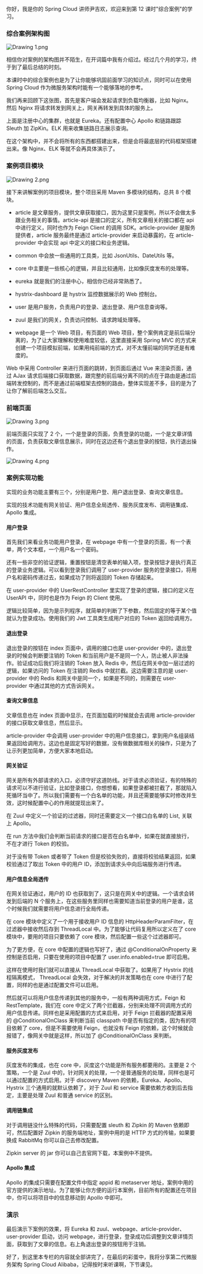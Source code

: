 你好，我是你的 Spring Cloud 讲师尹吉欢，欢迎来到第 12 课时"综合案例"的学习。

### 综合案例架构图

![Drawing 1.png](https://s0.lgstatic.com/i/image6/M00/27/50/Cgp9HWBcIOuACRh7AADDrLDk4gs631.png)

相信你对案例的架构图并不陌生，在开词篇中我有介绍过。经过几个月的学习，终于到了最后总结的时刻。

本课时中的综合案例也是为了让你能够巩固前面学习的知识点，同时可以在使用 Spring Cloud 作为微服务架构时能有一个能够落地的参考。

我们再来回顾下这张图，首先是客户端会发起请求到负载均衡器，比如 Nginx。然后 Nginx 将请求转发到网关上，网关再转发到具体的服务上。

上面是注册中心的集群，也就是 Eureka。还有配置中心 Apollo 和链路跟踪 Sleuth 加 ZipKin。ELK 用来收集链路日志展示查询。

在这个架构中，并不会将所有的东西都搭建出来，但是会将最底层的代码框架搭建出来。像 Nginx、ELK 等就不会再具体演示了。

### 案例项目模块

![Drawing 2.png](https://s0.lgstatic.com/i/image6/M01/27/51/Cgp9HWBcIPaAYc_qAABYROhyDiA390.png)

接下来讲解案例的项目模块，整个项目采用 Maven 多模块的结构，总共 8 个模块。

* article 是文章服务，提供文章获取接口，因为这里只是案例，所以不会做太多跟业务相关的事情。article-api 是接口的定义，所有文章相关的接口都在 api 中进行定义，同时也作为 Feign Client 的调用 SDK。article-provider 是服务提供者，article 服务最终是通过 article-provider 来启动暴露的，在 article-provider 中会实现 api 中定义的接口和业务逻辑。

* common 中会放一些通用的工具类，比如 JsonUtils、DateUtils 等。

* core 中主要是一些核心的逻辑，并且比较通用，比如像灰度发布的处理等。

* eureka 就是我们的注册中心，相信你已经非常熟悉了。

* hystrix-dashboard 是 hystrix 监控数据展示的 Web 控制台。

* user 是用户服务，负责用户的登录、退出登录、用户信息查询等。

* zuul 是我们的网关，负责访问控制、请求跨域处理等。

* webpage 是一个 Web 项目，有页面的 Web 项目，整个案例肯定是前后端分离的，为了让大家理解和使用难度较低，这里直接采用 Spring MVC 的方式来创建一个项目模拟前端，如果用纯前端的方式，对不太懂前端的同学还是有难度的。

Web 中采用 Controller 来进行页面的跳转，到页面后通过 Vue 来渲染页面，通过 AJax 请求后端接口获取数据，跟完整的前后端分离不同的点在于路由是通过后端转发控制的，而不是通过前端框架去控制的路由，整体实现差不多，目的是为了让你了解前后端怎么交互。

### 前端页面

![Drawing 3.png](https://s0.lgstatic.com/i/image6/M01/27/4E/CioPOWBcIQWAAit7AABjdZD-Hs4729.png)

前端页面只实现了 2 个，一个是登录的页面，负责登录的功能，一个是文章详情的页面，负责获取文章信息展示，同时在这边还有个退出登录的按钮，执行退出操作。

![Drawing 4.png](https://s0.lgstatic.com/i/image6/M01/27/4E/CioPOWBcIQyAJveUAACBu7riNqg956.png)

### 案例实现功能

实现的业务功能主要有三个，分别是用户登、用户退出登录、查询文章信息。

实现的技术功能有网关验证、用户信息全局透传、服务灰度发布、调用链集成、Apollo 集成。

#### 用户登录

首先我们来看业务功能用户登录，在 webpage 中有一个登录的页面，有一个表单，两个文本框，一个用户名一个密码。

还有一些非空的验证逻辑，重置按钮是清空表单的输入项，登录按钮才是执行真正的登录业务逻辑。可以看到登录我们调用了 user-provider 服务的登录接口，将用户名和密码传递过去，如果成功了则将返回的 Token 存储起来。

在 user-provider 中的 UserRestController 里实现了登录的逻辑，接口的定义在 UserAPI 中，同时也是作为 Feign 的 Client 使用。

逻辑比较简单，因为是示列程序，就简单的判断了下参数，然后固定的等于某个值就认为登录成功。使用我们的 Jwt 工具类生成用户对应的 Token 返回给调用方。

#### 退出登录

退出登录的按钮在 index 页面中，调用的接口也是 user-provider 中的，退出登录的时候会判断要注销的 Token 和当前用户是不是同一个人，防止被人非法操作。验证成功后我们将注销的 Token 放入 Redis 中，然后在网关中加一层过滤的逻辑，如果访问的 Token 在注销的 Redis 中就拦截。这边需要注意的是 user-provider 中的 Redis 和网关中是同一个，如果是不同的，则需要在 user-provider 中通过其他的方式告诉网关。

#### 查询文章信息

文章信息也在 index 页面中显示，在页面加载的时候就会去调用 article-provider 的接口获取文章信息，然后显示。

article-provider 中会调用 user-provider 中的用户信息接口，拿到用户名组装结果返回给调用方。这边也是固定写好的数据，没有做数据库相关的操作，只是为了让示列更加简单，方便大家本地启动。

#### 网关验证

网关是所有外部请求的入口，必须守好这道防线。对于请求必须验证，有的特殊的请求可以不进行验证，比如登录接口，你想想看，如果登录都被拦截了，那就陷入死循环当中了。所以我们需要有一个白名单的功能，并且还需要能够实时修改并生效，这时候配置中心的作用就提现出来了。

在 Zuul 中定义一个验证的过滤器，同时还需要定义一个接口白名单的 List, 关联上 Apollo。

在 run 方法中我们会判断当前请求的接口是否在白名单中，如果在就直接放行，不在才进行 Token 的校验。

对于没有带 Token 或者带了 Token 但是校验失败的，直接将校验结果返回，如果校验通过了取出 Token 中的用户 ID，添加到请求头中向后端服务进行传递。

#### 用户信息全局透传

在网关验证通过，用户的 ID 也获取到了，这只是在网关中的逻辑。一个请求会转发到后端的 N 个服务上，在这些服务里同样也需要知道当前登录的用户是谁，这个时候我们就需要将用户信息进行全局传递。

在 core 模块中定义了一个用于接收用户 ID 信息的 HttpHeaderParamFilter，在过滤器中接收然后存到 ThreadLocal 中。为了能够让代码复用所以定义在了 core 模块中，要用的项目只要依赖了 core 模块，然后配置一些这个过滤器即可。

为了更方便，在 core 中配置的逻辑也写好了，通过 @ConditionalOnProperty 来控制是否启用，只要在使用的项目中配置了 user.info.enabled=true 即可启用。

这样在使用时我们就可以直接从 ThreadLocal 中获取了。如果用了 Hystrix 的线程隔离模式， ThreadLocal 会失效，对于解决的并发策略也在 core 中进行了配置，同样的也是通过配置文件可以启用。

然后就可以将用户信息传递到其他的服务中，一般有两种调用方式，Feign 和 RestTemplate，我们在 core 中定义了两个拦截器，分别来处理不同调用方式的用户信息传递。同样也是采用配置的方式来启用，对于 Feign 拦截器的配置采用的 @ConditionalOnClass 来判断当前 classpath 中是否有指定的类，因为有的项目依赖了 core，但是不需要使用 Feign，也就没有 Feign 的依赖，这个时候就会报错了，像网关中就是这样，所以加了 @ConditionalOnClass 来判断。

#### 服务灰度发布

灰度发布的集成，也在 core 中，灰度这个功能是所有服务都要用的。主要是 2 个策略，一个是 Zuul 中的，针对网关的处理，一个是普通服务的处理，同样也是可以通过配置的方式启用。对于 discovery Maven 的依赖，Eureka、Apollo、Hystrix 三个通用的就默认依赖了，对于 Zuul 和 service 需要依赖方收到后去指定，主要是处理 Zuul 和普通 service 的区别。

#### 调用链集成

对于调用链没什么特殊的代码，只需要配置 sleuth 和 Zipkin 的 Maven 依赖即可，然后配置好 Zipkin 的服务端地址，案例中用的是 HTTP 方式的传输，如果要换成 RabbitMq 你可以自己去修改配置。

Zipkin server 的 jar 你可以自己去官网下载，本案例中不提供。

#### Apollo 集成

Apollo 的集成只需要在配置文件中指定 appid 和 metaserver 地址，案例中用的官方提供的演示地址。为了能够让你方便的运行本案例，目前所有的配置还在项目中，你可以将项目中的信息移动到 Apollo 中即可。

### 演示

最后演示下案例的效果，将 Eureka 和 zuul、webpage、article-provider、user-provider 启动，访问 webpage，进行登录，登录成功后调整到文章详情页面，获取到了文章的信息。右上角退出登录的按钮用于注销。

好了，到这里本专栏的内容就全部讲完了，在最后的彩蛋中，我将分享第二代微服务架构 Spring Cloud Alibaba，记得按时来听课啊，下节课见。
